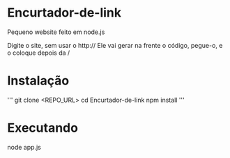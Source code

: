 Encurtador-de-link
==================

Pequeno website feito em node.js

Digite o site, sem usar o http://
Ele vai gerar na frente o código, pegue-o, e o coloque depois da /


Instalação
==========

'''
git clone <REPO_URL>
cd Encurtador-de-link
npm install
'''

Executando
==========

node app.js
